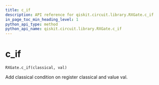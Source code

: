 ```yaml
---
title: c_if
description: API reference for qiskit.circuit.library.RXGate.c_if
in_page_toc_min_heading_level: 1
python_api_type: method
python_api_name: qiskit.circuit.library.RXGate.c_if
---
```


# c\_if

<span id="qiskit.circuit.library.RXGate.c_if" />

`RXGate.c_if(classical, val)`

Add classical condition on register classical and value val.

